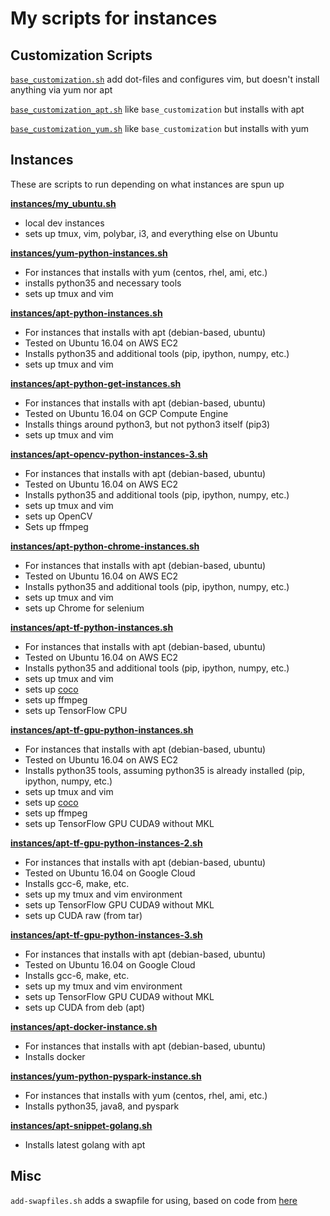 # My scripts for instances

## Customization Scripts

[`base_customization.sh`](https://raw.githubusercontent.com/joeyism/instances/master/scripts/customization-scripts/base_customization.sh) add dot-files and configures vim, but doesn't install anything via yum nor apt

[`base_customization_apt.sh`](https://raw.githubusercontent.com/joeyism/instances/master/scripts/customization-scripts/base_customization_apt.sh) like `base_customization` but installs with apt

[`base_customization_yum.sh`](https://raw.githubusercontent.com/joeyism/instances/master/scripts/scripts/customization-scripts/base_customization_yum.sh) like `base_customization` but installs with yum


## Instances
These are scripts to run depending on what instances are spun up

[**instances/my_ubuntu.sh**](https://raw.githubusercontent.com/joeyism/instances/master/instances/my_ubuntu.sh)
* local dev instances
* sets up tmux, vim, polybar, i3, and everything else on Ubuntu

[**instances/yum-python-instances.sh**](https://raw.githubusercontent.com/joeyism/instances/master/instances/yum-python-instances.sh)
* For instances that installs with yum (centos, rhel, ami, etc.)
* installs python35 and necessary tools
* sets up tmux and vim

[**instances/apt-python-instances.sh**](https://raw.githubusercontent.com/joeyism/instances/master/instances/apt-python-instances.sh)
* For instances that installs with apt (debian-based, ubuntu)
* Tested on Ubuntu 16.04 on AWS EC2
* Installs python35 and additional tools (pip, ipython, numpy, etc.)
* sets up tmux and vim

[**instances/apt-python-get-instances.sh**](https://raw.githubusercontent.com/joeyism/instances/master/instances/apt-python-get-instances.sh)
* For instances that installs with apt (debian-based, ubuntu)
* Tested on Ubuntu 16.04 on GCP Compute Engine
* Installs things around python3, but not python3 itself (pip3)
* sets up tmux and vim

[**instances/apt-opencv-python-instances-3.sh**](https://raw.githubusercontent.com/joeyism/instances/master/instances/apt-opencv-python-instances-3.sh)
* For instances that installs with apt (debian-based, ubuntu)
* Tested on Ubuntu 16.04 on AWS EC2
* Installs python35 and additional tools (pip, ipython, numpy, etc.)
* sets up tmux and vim
* sets up OpenCV
* Sets up ffmpeg

[**instances/apt-python-chrome-instances.sh**](https://raw.githubusercontent.com/joeyism/instances/master/instances/apt-python-chrome-instances.sh)
* For instances that installs with apt (debian-based, ubuntu)
* Tested on Ubuntu 16.04 on AWS EC2
* Installs python35 and additional tools (pip, ipython, numpy, etc.)
* sets up tmux and vim
* sets up Chrome for selenium

[**instances/apt-tf-python-instances.sh**](https://raw.githubusercontent.com/joeyism/instances/master/instances/apt-tf-python-instances.sh)
* For instances that installs with apt (debian-based, ubuntu)
* Tested on Ubuntu 16.04 on AWS EC2
* Installs python35 and additional tools (pip, ipython, numpy, etc.)
* sets up tmux and vim
* sets up [coco](https://github.com/waleedka/coco.git)
* sets up ffmpeg
* sets up TensorFlow CPU

[**instances/apt-tf-gpu-python-instances.sh**](https://raw.githubusercontent.com/joeyism/instances/master/instances/apt-tf-gpu-python-instances.sh)
* For instances that installs with apt (debian-based, ubuntu)
* Tested on Ubuntu 16.04 on AWS EC2
* Installs python35 tools, assuming python35 is already installed (pip, ipython, numpy, etc.)
* sets up tmux and vim
* sets up [coco](https://github.com/waleedka/coco.git)
* sets up ffmpeg
* sets up TensorFlow GPU CUDA9 without MKL

[**instances/apt-tf-gpu-python-instances-2.sh**](https://raw.githubusercontent.com/joeyism/instances/master/instances/apt-tf-gpu-python-instances-2.sh)
* For instances that installs with apt (debian-based, ubuntu)
* Tested on Ubuntu 16.04 on Google Cloud
* Installs gcc-6, make, etc.
* sets up my tmux and vim environment
* sets up TensorFlow GPU CUDA9 without MKL
* sets up CUDA raw (from tar)

[**instances/apt-tf-gpu-python-instances-3.sh**](https://raw.githubusercontent.com/joeyism/instances/master/instances/apt-tf-gpu-python-instances-3.sh)
* For instances that installs with apt (debian-based, ubuntu)
* Tested on Ubuntu 16.04 on Google Cloud
* Installs gcc-6, make, etc.
* sets up my tmux and vim environment
* sets up TensorFlow GPU CUDA9 without MKL
* sets up CUDA from deb (apt)

[**instances/apt-docker-instance.sh**](https://raw.githubusercontent.com/joeyism/instances/master/instances/apt-docker-instance.sh)
* For instances that installs with apt (debian-based, ubuntu)
* Installs docker

[**instances/yum-python-pyspark-instance.sh**](https://raw.githubusercontent.com/joeyism/instances/master/instances/yum-python-pyspark-instance.sh)
* For instances that installs with yum (centos, rhel, ami, etc.)
* Installs python35, java8, and pyspark

[**instances/apt-snippet-golang.sh**](https://raw.githubusercontent.com/joeyism/instances/master/instances/apt-snippet-golang.sh)
* Installs latest golang with apt

## Misc
`add-swapfiles.sh` adds a swapfile for using, based on code from [here](https://www.cyberciti.biz/faq/linux-add-a-swap-file-howto/)
